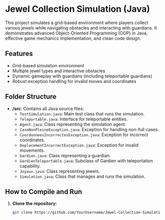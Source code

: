 # Jewel Collection Simulation (Java)

This project simulates a grid-based environment where players collect various jewels while navigating obstacles and interacting with guardians. It demonstrates advanced Object-Oriented Programming (OOP) in Java, effective game mechanics implementation, and clean code design.

## Features
- Grid-based simulation environment
- Multiple jewel types and interactive obstacles
- Dynamic gameplay with guardians (including teleportable guardians)
- Robust exception handling for invalid moves and coordinates

## Folder Structure
- **/src**: Contains all Java source files:
  - `TestSimulation.java`: Main test class that runs the simulation.
  - `Teleportable.java`: Interface for teleportable entities.
  - `Agent.java`: Class representing the simulation agent.
  - `CaseNonPleineException.java`: Exception for handling non-full cases.
  - `CoordonneesIncorrectesException.java`: Exception for incorrect coordinates.
  - `DeplacementIncorrectException.java`: Exception for invalid movements.
  - `Gardien.java`: Class representing a guardian.
  - `GardienTeleportable.java`: Subclass of Gardien with teleportation capability.
  - `Joyaux.java`: Class representing jewels.
  - `Simulation.java`: Class that manages and runs the simulation.

## How to Compile and Run
1. **Clone the repository:**
   ```bash
   git clone https://github.com/YourUsername/Jewel-Collection-Simulation-Java.git
